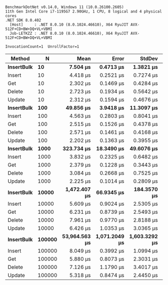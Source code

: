 ```

BenchmarkDotNet v0.14.0, Windows 11 (10.0.26100.2605)
11th Gen Intel Core i7-1195G7 2.90GHz, 1 CPU, 8 logical and 4 physical cores
.NET SDK 8.0.402
  [Host]     : .NET 8.0.10 (8.0.1024.46610), X64 RyuJIT AVX-512F+CD+BW+DQ+VL+VBMI
  Job-LETKZZ : .NET 8.0.10 (8.0.1024.46610), X64 RyuJIT AVX-512F+CD+BW+DQ+VL+VBMI

InvocationCount=1  UnrollFactor=1  

```
| Method     | N      | Mean          | Error         | StdDev        | Median        | Gen0      | Gen1      | Gen2      | Allocated  |
|----------- |------- |--------------:|--------------:|--------------:|--------------:|----------:|----------:|----------:|-----------:|
| **InsertBulk** | **10**     |      **7.504 μs** |     **0.4713 μs** |     **1.3821 μs** |      **7.200 μs** |         **-** |         **-** |         **-** |     **2856 B** |
| Insert     | 10     |      4.418 μs |     0.2521 μs |     0.7274 μs |      4.400 μs |         - |         - |         - |      616 B |
| Get        | 10     |      2.302 μs |     0.1469 μs |     0.4284 μs |      2.300 μs |         - |         - |         - |      448 B |
| Delete     | 10     |      2.723 μs |     0.1934 μs |     0.5642 μs |      2.700 μs |         - |         - |         - |      448 B |
| Update     | 10     |      2.312 μs |     0.1594 μs |     0.4676 μs |      2.200 μs |         - |         - |         - |      448 B |
| **InsertBulk** | **100**    |     **49.856 μs** |     **3.9418 μs** |    **11.3097 μs** |     **50.300 μs** |         **-** |         **-** |         **-** |    **24456 B** |
| Insert     | 100    |      4.563 μs |     0.2803 μs |     0.8041 μs |      4.400 μs |         - |         - |         - |      616 B |
| Get        | 100    |      2.515 μs |     0.1526 μs |     0.4378 μs |      2.500 μs |         - |         - |         - |      448 B |
| Delete     | 100    |      2.571 μs |     0.1461 μs |     0.4168 μs |      2.600 μs |         - |         - |         - |      448 B |
| Update     | 100    |      2.202 μs |     0.1363 μs |     0.3955 μs |      2.300 μs |         - |         - |         - |      448 B |
| **InsertBulk** | **1000**   |    **323.734 μs** |    **18.3490 μs** |    **49.6076 μs** |    **308.100 μs** |         **-** |         **-** |         **-** |   **240456 B** |
| Insert     | 1000   |      3.832 μs |     0.2325 μs |     0.6482 μs |      3.750 μs |         - |         - |         - |      616 B |
| Get        | 1000   |      2.379 μs |     0.1228 μs |     0.3443 μs |      2.300 μs |         - |         - |         - |      448 B |
| Delete     | 1000   |      3.084 μs |     0.2668 μs |     0.7525 μs |      2.800 μs |         - |         - |         - |      448 B |
| Update     | 1000   |      2.225 μs |     0.1014 μs |     0.2809 μs |      2.200 μs |         - |         - |         - |      448 B |
| **InsertBulk** | **10000**  |  **1,472.407 μs** |    **66.9345 μs** |   **184.3570 μs** |  **1,406.400 μs** |         **-** |         **-** |         **-** |  **2400120 B** |
| Insert     | 10000  |      5.609 μs |     0.9024 μs |     2.5305 μs |      5.300 μs |         - |         - |         - |      616 B |
| Get        | 10000  |      6.231 μs |     0.8739 μs |     2.5493 μs |      6.000 μs |         - |         - |         - |      448 B |
| Delete     | 10000  |      7.961 μs |     0.9770 μs |     2.8188 μs |      7.650 μs |         - |         - |         - |      448 B |
| Update     | 10000  |      6.426 μs |     1.0353 μs |     3.0365 μs |      5.900 μs |         - |         - |         - |      112 B |
| **InsertBulk** | **100000** | **53,964.563 μs** | **1,071.2049 μs** | **1,603.3292 μs** | **53,629.400 μs** | **4000.0000** | **2000.0000** | **1000.0000** | **24002120 B** |
| Insert     | 100000 |      8.049 μs |     0.3992 μs |     1.0994 μs |      7.900 μs |         - |         - |         - |      616 B |
| Get        | 100000 |      5.880 μs |     0.8073 μs |     2.3031 μs |      6.450 μs |         - |         - |         - |      448 B |
| Delete     | 100000 |      7.126 μs |     1.1790 μs |     3.4017 μs |      8.000 μs |         - |         - |         - |      448 B |
| Update     | 100000 |      5.318 μs |     0.8474 μs |     2.4450 μs |      4.650 μs |         - |         - |         - |      448 B |
